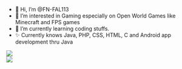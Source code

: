 - 👋 Hi, I’m @FN-FAL113
- 👀 I’m interested in Gaming especially on Open World Games like Minecraft and FPS games
- 🌱 I’m currently learning coding stuffs.
- ✨ Currently knows Java, PHP, CSS, HTML, C and Android app development thru Java


<a href="https://github.com/FN-FAL113">
  <img align="center" src="https://github-readme-stats.vercel.app/api/top-langs/?username=FN-FAL113&layout=compact&theme=jolly" />
</a>
<br>
<a href="https://github.com/FN-FAL113">
  <img align="center" src="https://github-readme-stats.vercel.app/api?username=FN-FAL113&show_icons=true&theme=jolly" />
</a>
<br>

<!---
FN-FAL113/FN-FAL113 is a ✨ special ✨ repository because its `README.md` (this file) appears on your GitHub profile.
You can click the Preview link to take a look at your changes.
--->
